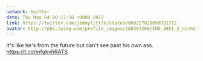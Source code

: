 ```yaml
---
network: twitter
date: Thu May 04 20:17:58 +0000 2017
link: https://twitter.com/jimmylittle/status/860227020050931712
avatar: http://pbs.twimg.com/profile_images/280307260/IMG_3651_2_normal.jpg
---
```


It's like he's from the future but can't see past his own ass. https://t.co/mfgkvhRATS
